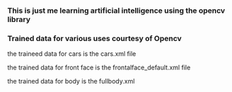 <h3>This is just me learning artificial intelligence using the opencv library</h3>

<h3>Trained data for various uses courtesy of Opencv</h3>
the traineed data for cars is the cars.xml file

the trained data for front face is the frontalface_default.xml file

the trained data for body is the fullbody.xml